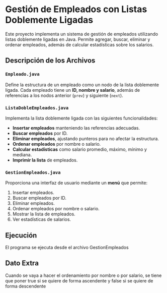 # Gestión de Empleados con Listas Doblemente Ligadas  

Este proyecto implementa un sistema de gestión de empleados utilizando listas doblemente ligadas en Java. Permite agregar, buscar, eliminar y ordenar empleados, además de calcular estadísticas sobre los salarios.  

## Descripción de los Archivos  

### `Empleado.java`  
Define la estructura de un empleado como un nodo de la lista doblemente ligada. Cada empleado tiene un **ID, nombre y salario**, además de referencias a los nodos anterior (`prev`) y siguiente (`next`).  

### `ListaDobleEmpleados.java`  
Implementa la lista doblemente ligada con las siguientes funcionalidades:  
- **Insertar empleados** manteniendo las referencias adecuadas.  
- **Buscar empleados** por ID.  
- **Eliminar empleados**, ajustando punteros para no afectar la estructura.  
- **Ordenar empleados** por nombre o salario.  
- **Calcular estadísticas** como salario promedio, máximo, mínimo y mediana.  
- **Imprimir la lista** de empleados.  

### `GestionEmpleados.java`  
Proporciona una interfaz de usuario mediante un **menú** que permite:  
1. Insertar empleados.  
2. Buscar empleados por ID.  
3. Eliminar empleados.  
4. Ordenar empleados por nombre o salario.  
5. Mostrar la lista de empleados.  
6. Ver estadísticas de salarios.  

## Ejecución  
El programa se ejecuta desde el archivo GestionEmpleados

## Dato Extra
Cuando se vaya a hacer el ordenamiento por nombre o por salario, se tiene que poner true si se quiere de forma ascendente y false si se quiere de forma descendente
